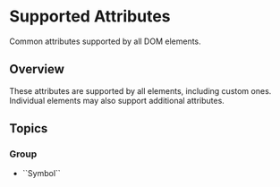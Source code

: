 # Supported Attributes

Common attributes supported by all DOM elements.

## Overview

These attributes are supported by all elements, including custom ones. Individual elements may also support additional attributes.

## Topics

### <!--@START_MENU_TOKEN@-->Group<!--@END_MENU_TOKEN@-->

- <!--@START_MENU_TOKEN@-->``Symbol``<!--@END_MENU_TOKEN@-->
